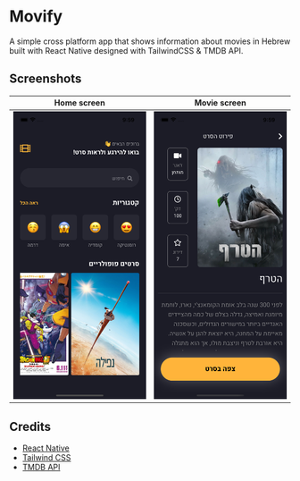 # Movify

A simple cross platform app that shows information about movies in Hebrew built with React Native designed with TailwindCSS & TMDB API.

## Screenshots

Home screen       |  Movie screen
:-------------------------:|:-------------------------:
![Movify home screenshot](/src/resources/images/screenshot-home.png "Movify home screenshot") |  ![Movify movie screenshot](/src/resources/images/screenshot-movie.png "Movify movie screenshot")

## Credits

* [React Native](https://reactnative.dev)
* [Tailwind CSS](https://tailwindcss.com)
* [TMDB API](https://developers.themoviedb.org/3/)
